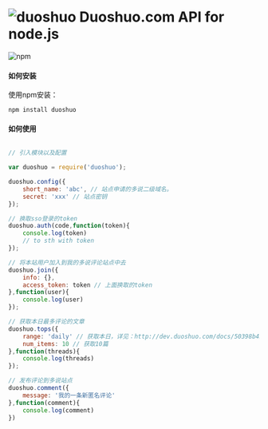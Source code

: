 ![duoshuo](http://ds.cdncache.org/avatar-50/205/32880.jpg) Duoshuo.com API for node.js
=========
![npm](https://badge.fury.io/js/duoshuo.png)

#### 如何安装

使用npm安装：

`npm install duoshuo`

#### 如何使用

````javascript

// 引入模块以及配置

var duoshuo = require('duoshuo');

duoshuo.config({
    short_name: 'abc', // 站点申请的多说二级域名。
    secret: 'xxx' // 站点密钥
});

// 换取sso登录的token
duoshuo.auth(code,function(token){
    console.log(token)
    // to sth with token    
});

// 将本站用户加入到我的多说评论站点中去
duoshuo.join({
    info: {},
    access_token: token // 上面换取的token
},function(user){
    console.log(user)
});

// 获取本日最多评论的文章
duoshuo.tops({
    range: 'daily' // 获取本日，详见：http://dev.duoshuo.com/docs/50398b4b8551ece011000023
    num_items: 10 // 获取10篇
},function(threads){
    console.log(threads)
});

// 发布评论到多说站点
duoshuo.comment({
    message: '我的一条新匿名评论'   
},function(comment){
    console.log(comment)
})

````